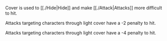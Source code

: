 Cover is used to [[./Hide|Hide]] and make [[./Attack|Attacks]] more difficult to hit.

Attacks targeting characters through light cover have a -2 penalty to hit.

Attacks targeting characters through light cover have a -4 penalty to hit. 